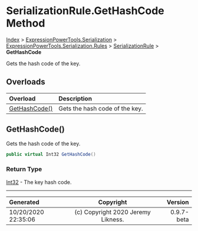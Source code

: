 ﻿# SerializationRule.GetHashCode Method

[Index](../index.md) > [ExpressionPowerTools.Serialization](ExpressionPowerTools.Serialization.a.md) > [ExpressionPowerTools.Serialization.Rules](ExpressionPowerTools.Serialization.Rules.n.md) > [SerializationRule](ExpressionPowerTools.Serialization.Rules.SerializationRule.cs.md) > **GetHashCode**

Gets the hash code of the key.

## Overloads

| Overload | Description |
| :-- | :-- |
| [GetHashCode()](#gethashcode) | Gets the hash code of the key. |
## GetHashCode()

Gets the hash code of the key.

```csharp
public virtual Int32 GetHashCode()
```

### Return Type

 [Int32](https://docs.microsoft.com/dotnet/api/system.int32)  - The key hash code.



---

| Generated | Copyright | Version |
| :-- | :-: | --: |
| 10/20/2020 22:35:06 | (c) Copyright 2020 Jeremy Likness. | 0.9.7-beta |
